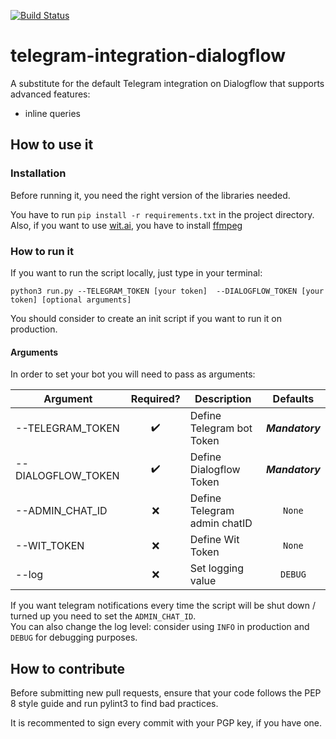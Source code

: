 [![Build Status](https://travis-ci.org/Davide95/telegram-integration-dialogflow.svg?branch=master)](https://travis-ci.org/Davide95/telegram-integration-dialogflow)

# telegram-integration-dialogflow
A substitute for the default Telegram integration on Dialogflow that supports advanced features:
* inline queries

## How to use it
### Installation
Before running it, you need the right version of the libraries needed.

You have to run `pip install -r requirements.txt` in the project directory.
Also, if you want to use [wit.ai](https://www.wit.ai), you have to install [ffmpeg](https://www.ffmpeg.org/download.html)

### How to run it
If you want to run the script locally, just type in your terminal:

 `python3 run.py --TELEGRAM_TOKEN [your token]  --DIALOGFLOW_TOKEN [your token] [optional arguments]`

You should consider to create an init script if you want to run it on production.

#### Arguments
In order to set your bot you will need to pass as arguments:

|Argument           |Required?           |Description                  |Defaults         |
|-------------------|:------------------:|-----------------------------|:---------------:|
|--TELEGRAM_TOKEN   | :heavy_check_mark: |Define Telegram bot Token    | **_Mandatory_** |
|--DIALOGFLOW_TOKEN | :heavy_check_mark: |Define Dialogflow Token      | **_Mandatory_** |
|--ADMIN_CHAT_ID    | :x:                |Define Telegram admin chatID | `None`	         |
|--WIT_TOKEN        | :x:                |Define Wit Token             | `None`	         |
|--log              | :x:                |Set logging value            | `DEBUG`         |

If you want telegram notifications every time the script will be shut down / turned up you need to set the `ADMIN_CHAT_ID`.  
You can also change the log level: consider using `INFO` in production and `DEBUG` for debugging purposes.

## How to contribute
Before submitting new pull requests, ensure that your code follows the PEP 8 style guide and run pylint3 to find bad practices.

It is recommented to sign every commit with your PGP key, if you have one.
